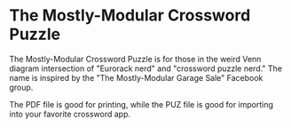 # The Mostly-Modular Crossword Puzzle

The Mostly-Modular Crossword Puzzle is for those in the weird Venn diagram intersection of "Eurorack nerd" and "crossword puzzle nerd." The name is inspired by the "The Mostly-Modular Garage Sale" Facebook group. 

The PDF file is good for printing, while the PUZ file is good for importing into your favorite crossword app.
